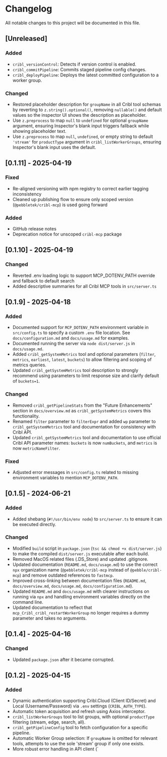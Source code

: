 # Changelog

All notable changes to this project will be documented in this file.

## [Unreleased]
### Added
- `cribl_versionControl`: Detects if version control is enabled.
- `cribl_commitPipeline`: Commits staged pipeline config changes.
- `cribl_deployPipeline`: Deploys the latest committed configuration to a worker group.

### Changed
- Restored placeholder description for `groupName` in all Cribl tool schemas by reverting to `z.string().optional()`, removing `nullable()` and default values so the inspector UI shows the description as placeholder.
- Use `z.preprocess` to map `null` to `undefined` for optional `groupName` argument, ensuring Inspector's blank input triggers fallback while showing placeholder text.
- Use `z.preprocess` to map `null`, `undefined`, or empty string to default `'stream'` for `productType` argument in `cribl_listWorkerGroups`, ensuring Inspector's blank input uses the default.



## [0.1.11] - 2025-04-19
### Fixed
- Re-aligned versioning with npm registry to correct earlier tagging inconsistency
- Cleaned up publishing flow to ensure only scoped version (`@pebbletek/cribl-mcp`) is used going forward

### Added
- GitHub release notes
- Deprecation notice for unscoped `cribl-mcp` package

## [0.1.10] - 2025-04-19
### Changed
- Reverted .env loading logic to support MCP_DOTENV_PATH override and fallback to default search
- Added descriptive summaries for all Cribl MCP tools in `src/server.ts`

## [0.1.9] - 2025-04-18
### Added
- Documented support for `MCP_DOTENV_PATH` environment variable in `src/config.ts` to specify a custom `.env` file location. See `docs/configuration.md` and `docs/usage.md` for examples.
- Documented running the server via `node dist/server.js` in `docs/usage.md`.
- Added `cribl_getSystemMetrics` tool and optional parameters (`filter`, `metrics`, `earliest`, `latest`, `buckets`) to allow filtering and scoping of metrics queries.
- Updated `cribl_getSystemMetrics` tool description to strongly recommend using parameters to limit response size and clarify default of `buckets=1`.

### Changed
- Removed `cribl_getPipelineStats` from the "Future Enhancements" section in `docs/overview.md` as `cribl_getSystemMetrics` covers this functionality.
- Renamed `filter` parameter to `filterExpr` and added `wp` parameter to `cribl_getSystemMetrics` tool and documentation for consistency with Cribl API.
- Updated `cribl_getSystemMetrics` tool and documentation to use official Cribl API parameter names: `buckets` is now `numBuckets`, and `metrics` is now `metricNameFilter`.

### Fixed
- Adjusted error messages in `src/config.ts` related to missing environment variables to mention `MCP_DOTENV_PATH`.

## [0.1.5] - 2024-06-21
### Added
- Added shebang (`#!/usr/bin/env node`) to `src/server.ts` to ensure it can be executed directly.

### Changed
- Modified `build` script in `package.json` (`tsc && chmod +x dist/server.js`) to make the compiled `dist/server.js` executable after each build.
- Removed MacOS related files (.DS_Store) and updated .gitignore.
- Updated documentation (`README.md`, `docs/usage.md`) to use the correct `npx` organization name (`@pebbletek/cribl-mcp` instead of `@pebble/cribl-mcp`) and remove outdated references to `fastmcp`.
- Improved cross-linking between documentation files (`README.md`, `docs/overview.md`, `docs/usage.md`, `docs/configuration.md`).
- Updated `README.md` and `docs/usage.md` with clearer instructions on running via `npx` and handling environment variables directly on the command line.
- Updated documentation to reflect that `mcp_Cribl_cribl_restartWorkerGroup` no longer requires a dummy parameter and takes no arguments.


## [0.1.4] - 2025-04-16
### Changed
- Updated `package.json` after it became corrupted.


## [0.1.2] - 2025-04-15
### Added
- Dynamic authentication supporting Cribl.Cloud (Client ID/Secret) and Local (Username/Password) via `.env` settings (`CRIBL_AUTH_TYPE`).
- Automatic token acquisition and refresh using Axios interceptor.
- `cribl_listWorkerGroups` tool to list groups, with optional `productType` filtering (stream, edge, search, all).
- `cribl_getPipelineConfig` tool to fetch configuration for a specific pipeline.
- Automatic Worker Group selection: If `groupName` is omitted for relevant tools, attempts to use the sole 'stream' group if only one exists.
- More robust error handling in API client (`